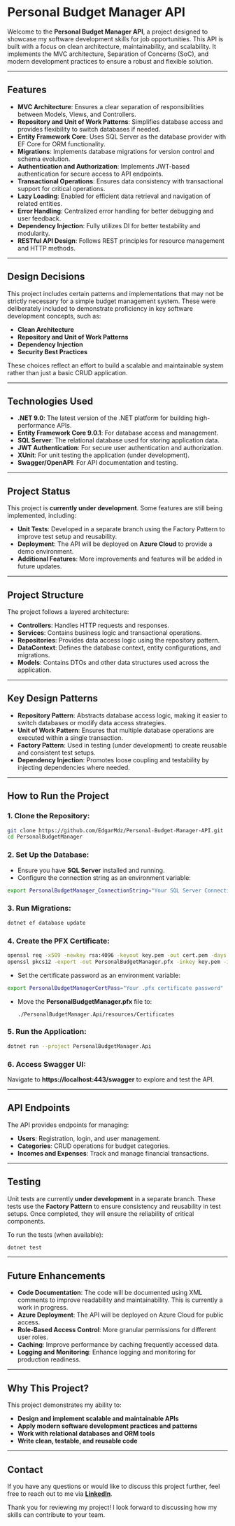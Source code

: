 # Personal Budget Manager API

Welcome to the **Personal Budget Manager API**, a project designed to showcase my software development skills for job opportunities. This API is built with a focus on clean architecture, maintainability, and scalability. It implements the MVC architecture, Separation of Concerns (SoC), and modern development practices to ensure a robust and flexible solution.

---

## Features

- **MVC Architecture**: Ensures a clear separation of responsibilities between Models, Views, and Controllers.
- **Repository and Unit of Work Patterns**: Simplifies database access and provides flexibility to switch databases if needed.
- **Entity Framework Core**: Uses SQL Server as the database provider with EF Core for ORM functionality.
- **Migrations**: Implements database migrations for version control and schema evolution.
- **Authentication and Authorization**: Implements JWT-based authentication for secure access to API endpoints.
- **Transactional Operations**: Ensures data consistency with transactional support for critical operations.
- **Lazy Loading**: Enabled for efficient data retrieval and navigation of related entities.
- **Error Handling**: Centralized error handling for better debugging and user feedback.
- **Dependency Injection**: Fully utilizes DI for better testability and modularity.
- **RESTful API Design**: Follows REST principles for resource management and HTTP methods.

---

## Design Decisions

This project includes certain patterns and implementations that may not be strictly necessary for a simple budget management system. These were deliberately included to demonstrate proficiency in key software development concepts, such as:

- **Clean Architecture**
- **Repository and Unit of Work Patterns**
- **Dependency Injection**
- **Security Best Practices**

These choices reflect an effort to build a scalable and maintainable system rather than just a basic CRUD application.

---

## Technologies Used

- **.NET 9.0**: The latest version of the .NET platform for building high-performance APIs.
- **Entity Framework Core 9.0.1**: For database access and management.
- **SQL Server**: The relational database used for storing application data.
- **JWT Authentication**: For secure user authentication and authorization.
- **XUnit**: For unit testing the application (under development).
- **Swagger/OpenAPI**: For API documentation and testing.

---

## Project Status

This project is **currently under development**. Some features are still being implemented, including:

- **Unit Tests**: Developed in a separate branch using the Factory Pattern to improve test setup and reusability.
- **Deployment**: The API will be deployed on **Azure Cloud** to provide a demo environment.
- **Additional Features**: More improvements and features will be added in future updates.

---

## Project Structure

The project follows a layered architecture:

- **Controllers**: Handles HTTP requests and responses.
- **Services**: Contains business logic and transactional operations.
- **Repositories**: Provides data access logic using the repository pattern.
- **DataContext**: Defines the database context, entity configurations, and migrations.
- **Models**: Contains DTOs and other data structures used across the application.

---

## Key Design Patterns 

- **Repository Pattern**: Abstracts database access logic, making it easier to switch databases or modify data access strategies.
- **Unit of Work Pattern**: Ensures that multiple database operations are executed within a single transaction.
- **Factory Pattern**: Used in testing (under development) to create reusable and consistent test setups.
- **Dependency Injection**: Promotes loose coupling and testability by injecting dependencies where needed.

---

## How to Run the Project

### 1️. Clone the Repository:
```sh
git clone https://github.com/EdgarMdz/Personal-Budget-Manager-API.git
cd PersonalBudgetManager
```

### 2️. Set Up the Database:
- Ensure you have **SQL Server** installed and running.
- Configure the connection string as an environment variable:
```sh
export PersonalBudgetManager_ConnectionString="Your SQL Server Connection String"
```

### 3️. Run Migrations:
```sh
dotnet ef database update
```

### 4️. Create the PFX Certificate:
```sh
openssl req -x509 -newkey rsa:4096 -keyout key.pem -out cert.pem -days 365
openssl pkcs12 -export -out PersonalBudgetManager.pfx -inkey key.pem -in cert.pem
```
- Set the certificate password as an environment variable:
```sh
export PersonalBudgetManagerCertPass="Your .pfx certificate password"
```
- Move the **PersonalBudgetManager.pfx** file to:
  ```
  ./PersonalBudgetManager.Api/resources/Certificates
  ```

### 5️. Run the Application:
```sh
dotnet run --project PersonalBudgetManager.Api
```

### 6️. Access Swagger UI:
Navigate to **https://localhost:443/swagger** to explore and test the API.

---

## API Endpoints

The API provides endpoints for managing:

- **Users**: Registration, login, and user management.
- **Categories**: CRUD operations for budget categories.
- **Incomes and Expenses**: Track and manage financial transactions.

---

## Testing

Unit tests are currently **under development** in a separate branch. These tests use the **Factory Pattern** to ensure consistency and reusability in test setups. Once completed, they will ensure the reliability of critical components.

To run the tests (when available):
```sh
dotnet test
```

---

## Future Enhancements

- **Code Documentation**: The code will be documented using XML comments to improve readability and maintainability. This is currently a work in progress.
- **Azure Deployment**: The API will be deployed on Azure Cloud for public access.
- **Role-Based Access Control**: More granular permissions for different user roles.
- **Caching**: Improve performance by caching frequently accessed data.
- **Logging and Monitoring**: Enhance logging and monitoring for production readiness.

---

## Why This Project?

This project demonstrates my ability to:

- **Design and implement scalable and maintainable APIs**  
- **Apply modern software development practices and patterns**  
- **Work with relational databases and ORM tools**  
- **Write clean, testable, and reusable code**  

---

## Contact

If you have any questions or would like to discuss this project further, feel free to reach out to me via **[LinkedIn](https://www.linkedin.com/in/edgarmdz/)**.

Thank you for reviewing my project! I look forward to discussing how my skills can contribute to your team.


